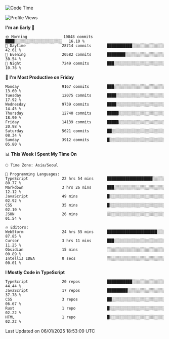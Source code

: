 <!--START_SECTION:waka-->
![Code Time](http://img.shields.io/badge/Code%20Time-7%2C167%20hrs%2012%20mins-blue)

![Profile Views](http://img.shields.io/badge/Profile%20Views-0-blue)

**I'm an Early 🐤** 

```text
🌞 Morning                10848 commits       ████░░░░░░░░░░░░░░░░░░░░░   16.10 % 
🌆 Daytime                28714 commits       ███████████░░░░░░░░░░░░░░   42.61 % 
🌃 Evening                20582 commits       ████████░░░░░░░░░░░░░░░░░   30.54 % 
🌙 Night                  7249 commits        ███░░░░░░░░░░░░░░░░░░░░░░   10.76 % 
```
📅 **I'm Most Productive on Friday** 

```text
Monday                   9167 commits        ███░░░░░░░░░░░░░░░░░░░░░░   13.60 % 
Tuesday                  12075 commits       ████░░░░░░░░░░░░░░░░░░░░░   17.92 % 
Wednesday                9739 commits        ████░░░░░░░░░░░░░░░░░░░░░   14.45 % 
Thursday                 12740 commits       █████░░░░░░░░░░░░░░░░░░░░   18.90 % 
Friday                   14139 commits       █████░░░░░░░░░░░░░░░░░░░░   20.98 % 
Saturday                 5621 commits        ██░░░░░░░░░░░░░░░░░░░░░░░   08.34 % 
Sunday                   3912 commits        █░░░░░░░░░░░░░░░░░░░░░░░░   05.80 % 
```


📊 **This Week I Spent My Time On** 

```text
🕑︎ Time Zone: Asia/Seoul

💬 Programming Languages: 
TypeScript               22 hrs 54 mins      ████████████████████░░░░░   80.77 % 
Markdown                 3 hrs 26 mins       ███░░░░░░░░░░░░░░░░░░░░░░   12.12 % 
JavaScript               49 mins             █░░░░░░░░░░░░░░░░░░░░░░░░   02.92 % 
CSS                      35 mins             █░░░░░░░░░░░░░░░░░░░░░░░░   02.10 % 
JSON                     26 mins             ░░░░░░░░░░░░░░░░░░░░░░░░░   01.54 % 

🔥 Editors: 
WebStorm                 24 hrs 55 mins      ██████████████████████░░░   87.85 % 
Cursor                   3 hrs 11 mins       ███░░░░░░░░░░░░░░░░░░░░░░   11.25 % 
Obsidian                 15 mins             ░░░░░░░░░░░░░░░░░░░░░░░░░   00.89 % 
IntelliJ IDEA            0 secs              ░░░░░░░░░░░░░░░░░░░░░░░░░   00.01 % 
```

**I Mostly Code in TypeScript** 

```text
TypeScript               20 repos            ███████████░░░░░░░░░░░░░░   44.44 % 
JavaScript               17 repos            █████████░░░░░░░░░░░░░░░░   37.78 % 
CSS                      3 repos             ██░░░░░░░░░░░░░░░░░░░░░░░   06.67 % 
Rust                     1 repo              █░░░░░░░░░░░░░░░░░░░░░░░░   02.22 % 
HTML                     1 repo              █░░░░░░░░░░░░░░░░░░░░░░░░   02.22 % 
```




 Last Updated on 06/01/2025 18:53:09 UTC
<!--END_SECTION:waka-->
